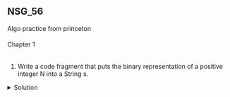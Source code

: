 ## NSG_56

Algo practice from princeton

####
Chapter 1
######
1. Write a code fragment that puts the binary representation of a positive integer N
into a String s.
<details>
<summary> Solution</summary>

```
String s = "";
for (int n = N; n > 0; n /= 2) {
    s = (n % 2) + s;
}
```
</details>